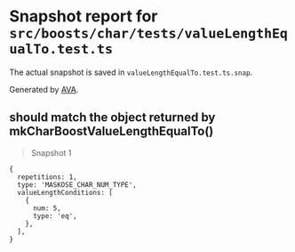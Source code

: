 # Snapshot report for `src/boosts/char/tests/valueLengthEqualTo.test.ts`

The actual snapshot is saved in `valueLengthEqualTo.test.ts.snap`.

Generated by [AVA](https://ava.li).

## should match the object returned by mkCharBoostValueLengthEqualTo()

> Snapshot 1

    {
      repetitions: 1,
      type: 'MASKOSE_CHAR_NUM_TYPE',
      valueLengthConditions: [
        {
          num: 5,
          type: 'eq',
        },
      ],
    }
